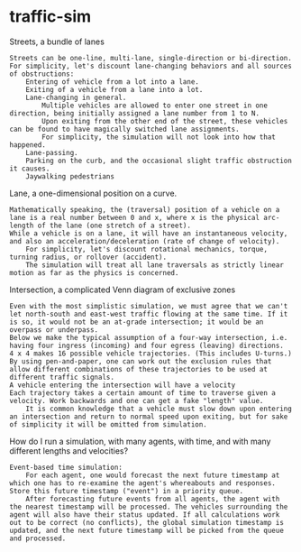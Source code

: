 # traffic-sim

Streets, a bundle of lanes

    Streets can be one-line, multi-lane, single-direction or bi-direction.
    For simplicity, let's discount lane-changing behaviors and all sources of obstructions:
        Entering of vehicle from a lot into a lane.
        Exiting of a vehicle from a lane into a lot.
        Lane-changing in general.
            Multiple vehicles are allowed to enter one street in one direction, being initially assigned a lane number from 1 to N.
            Upon exiting from the other end of the street, these vehicles can be found to have magically switched lane assignments.
            For simplicity, the simulation will not look into how that happened.
        Lane-passing.
        Parking on the curb, and the occasional slight traffic obstruction it causes.
        Jaywalking pedestrians

Lane, a one-dimensional position on a curve.

    Mathematically speaking, the (traversal) position of a vehicle on a lane is a real number between 0 and x, where x is the physical arc-length of the lane (one stretch of a street).
    While a vehicle is on a lane, it will have an instantaneous velocity, and also an acceleration/deceleration (rate of change of velocity).
        For simplicity, let's discount rotational mechanics, torque, turning radius, or rollover (accident).
        The simulation will treat all lane traversals as strictly linear motion as far as the physics is concerned.

Intersection, a complicated Venn diagram of exclusive zones

    Even with the most simplistic simulation, we must agree that we can't let north-south and east-west traffic flowing at the same time. If it is so, it would not be an at-grade intersection; it would be an overpass or underpass.
    Below we make the typical assumption of a four-way intersection, i.e. having four ingress (incoming) and four egress (leaving) directions.
    4 x 4 makes 16 possible vehicle trajectories. (This includes U-turns.)
    By using pen-and-paper, one can work out the exclusion rules that allow different combinations of these trajectories to be used at different traffic signals.
    A vehicle entering the intersection will have a velocity
    Each trajectory takes a certain amount of time to traverse given a velocity. Work backwards and one can get a fake "length" value.
        It is common knowledge that a vehicle must slow down upon entering an intersection and return to normal speed upon exiting, but for sake of simplicity it will be omitted from simulation.

How do I run a simulation, with many agents, with time, and with many different lengths and velocities?

    Event-based time simulation:
        For each agent, one would forecast the next future timestamp at which one has to re-examine the agent's whereabouts and responses. Store this future timestamp ("event") in a priority queue.
        After forecasting future events from all agents, the agent with the nearest timestamp will be processed. The vehicles surrounding the agent will also have their status updated. If all calculations work out to be correct (no conflicts), the global simulation timestamp is updated, and the next future timestamp will be picked from the queue and processed.
